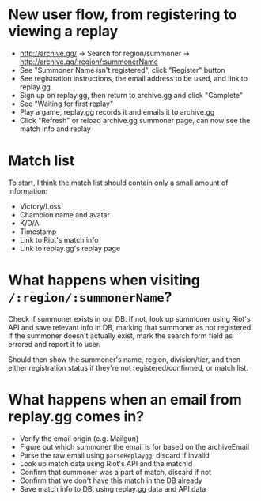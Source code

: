 
# New user flow, from registering to viewing a replay

- http://archive.gg/ -> Search for region/summoner ->
  http://archive.gg/:region/:summonerName
- See "Summoner Name isn't registered", click "Register" button
- See registration instructions, the email address to be used, and
  link to replay.gg
- Sign up on replay.gg, then return to archive.gg and click "Complete"
- See "Waiting for first replay"
- Play a game, replay.gg records it and emails it to archive.gg
- Click "Refresh" or reload archive.gg summoner page, can now see the
  match info and replay

# Match list

To start, I think the match list should contain only a small amount of
information:

- Victory/Loss
- Champion name and avatar
- K/D/A
- Timestamp
- Link to Riot's match info
- Link to replay.gg's replay page

# What happens when visiting `/:region/:summonerName`?

Check if summoner exists in our DB. If not, look up summoner using
Riot's API and save relevant info in DB, marking that summoner as not
registered. If the summoner doesn't actually exist, mark the search
form field as errored and report it to user.

Should then show the summoner's name, region, division/tier, and then
either registration status if they're not registered/confirmed, or
match list.

# What happens when an email from replay.gg comes in?

- Verify the email origin (e.g. Mailgun)
- Figure out which summoner the email is for based on the archiveEmail
- Parse the raw email using `parseReplaygg`, discard if invalid
- Look up match data using Riot's API and the matchId
- Confirm that summoner was a part of match, discard if not
- Confirm that we don't have this match in the DB already
- Save match info to DB, using replay.gg data and API data
